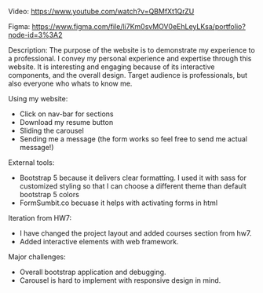 Video: https://www.youtube.com/watch?v=QBMfXt1QrZU

Figma: https://www.figma.com/file/li7Km0svMOV0eEhLeyLKsa/portfolio?node-id=3%3A2

Description:
The purpose of the website is to demonstrate my experience to a professional.
I convey my personal experience and expertise through this website.
It is interesting and engaging because of its interactive components, 
and the overall design.
Target audience is professionals, but also everyone who whats to know me.

Using my website:
- Click on nav-bar for sections
- Download my resume button
- Sliding the carousel
- Sending me a message (the form works so feel free to send me actual message!)

External tools:
- Bootstrap 5 because it delivers clear formatting. I used it with sass for customized styling so that I can choose a different theme than default bootstrap 5 colors
- FormSumbit.co becuase it helps with activating forms in html

Iteration from HW7:
- I have changed the project layout and added courses section from hw7.
- Added interactive elements with web framework.

Major challenges:
- Overall bootstrap application and debugging.
- Carousel is hard to implement with responsive design in mind.